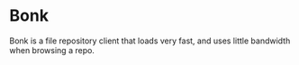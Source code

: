 # Bonk
Bonk is a file repository client that loads very fast, and uses little bandwidth when browsing a repo.
